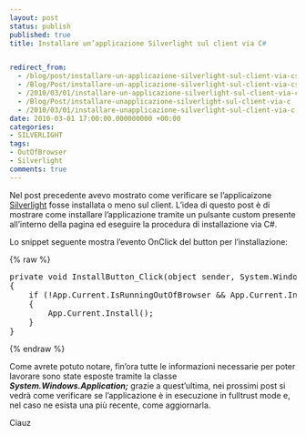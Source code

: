 ```yaml
---
layout: post
status: publish
published: true
title: Installare un’applicazione Silverlight sul client via C#


redirect_from: 
  - /blog/post/installare-un-applicazione-silverlight-sul-client-via-csharp/
  - /Blog/Post/installare-un-applicazione-silverlight-sul-client-via-csharp/
  - /2010/03/01/installare-un-applicazione-silverlight-sul-client-via-csharp/
  - /Blog/Post/installare-unapplicazione-silverlight-sul-client-via-c
  - /2010/03/01/installare-unapplicazione-silverlight-sul-client-via-c
date: 2010-03-01 17:00:00.000000000 +00:00
categories:
- SILVERLIGHT
tags:
- OutOfBrowser
- Silverlight
comments: true
---
```

<p>Nel post precedente avevo mostrato come verificare se l’applicaizone <a title="Silverlight" href="http://imperugo.tostring.it/categories/archive/Silverlight" target="_blank">Silverlight</a> fosse installata o meno sul client. L’idea di questo post è di mostrare come installare l’applicazione tramite un pulsante custom presente all’interno della pagina ed eseguire la procedura di installazione via C#.</p>  <p>Lo snippet seguente mostra l’evento OnClick del button per l’installazione:</p>  {% raw %}<pre class="brush: csharp; ruler: true;">private void InstallButton_Click(object sender, System.Windows.RoutedEventArgs e)
{
    if (!App.Current.IsRunningOutOfBrowser &amp;&amp; App.Current.InstallState == InstallState.NotInstalled)
    {
        App.Current.Install();
    }
}</pre>{% endraw %}

<p>Come avrete potuto notare, fin’ora tutte le informazioni necessarie per poter lavorare sono state esposte tramite la classe <strong><em>System.Windows.Application;</em></strong> grazie a quest’ultima, nei prossimi post si vedrà come verificare se l’applicazione è in esecuzione in fulltrust mode e, nel caso ne esista una più recente, come aggiornarla.</p>

<p>Ciauz</p>
